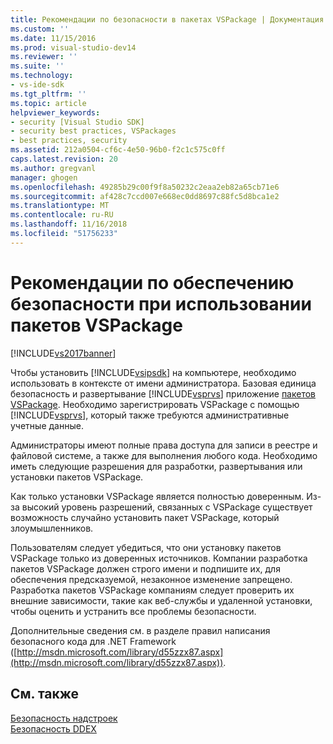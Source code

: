 ```yaml
---
title: Рекомендации по безопасности в пакетах VSPackage | Документация Майкрософт
ms.custom: ''
ms.date: 11/15/2016
ms.prod: visual-studio-dev14
ms.reviewer: ''
ms.suite: ''
ms.technology:
- vs-ide-sdk
ms.tgt_pltfrm: ''
ms.topic: article
helpviewer_keywords:
- security [Visual Studio SDK]
- security best practices, VSPackages
- best practices, security
ms.assetid: 212a0504-cf6c-4e50-96b0-f2c1c575c0ff
caps.latest.revision: 20
ms.author: gregvanl
manager: ghogen
ms.openlocfilehash: 49285b29c00f9f8a50232c2eaa2eb82a65cb71e6
ms.sourcegitcommit: af428c7ccd007e668ec0dd8697c88fc5d8bca1e2
ms.translationtype: MT
ms.contentlocale: ru-RU
ms.lasthandoff: 11/16/2018
ms.locfileid: "51756233"
---
```

# <a name="best-practices-for-security-in-vspackages"></a>Рекомендации по обеспечению безопасности при использовании пакетов VSPackage
[!INCLUDE[vs2017banner](../../includes/vs2017banner.md)]

Чтобы установить [!INCLUDE[vsipsdk](../../includes/vsipsdk-md.md)] на компьютере, необходимо использовать в контексте от имени администратора. Базовая единица безопасность и развертывание [!INCLUDE[vsprvs](../../includes/vsprvs-md.md)] приложение [пакетов VSPackage](../../extensibility/internals/vspackages.md). Необходимо зарегистрировать VSPackage с помощью [!INCLUDE[vsprvs](../../includes/vsprvs-md.md)], который также требуются административные учетные данные.  
  
 Администраторы имеют полные права доступа для записи в реестре и файловой системе, а также для выполнения любого кода. Необходимо иметь следующие разрешения для разработки, развертывания или установки пакетов VSPackage.  
  
 Как только установки VSPackage является полностью доверенным. Из-за высокий уровень разрешений, связанных с VSPackage существует возможность случайно установить пакет VSPackage, который злоумышленников.  
  
 Пользователям следует убедиться, что они установку пакетов VSPackage только из доверенных источников. Компании разработка пакетов VSPackage должен строго имени и подпишите их, для обеспечения предсказуемой, незаконное изменение запрещено. Разработка пакетов VSPackage компаниям следует проверить их внешние зависимости, такие как веб-службы и удаленной установки, чтобы оценить и устранить все проблемы безопасности.  
  
 Дополнительные сведения см. в разделе правил написания безопасного кода для .NET Framework ([http://msdn.microsoft.com/library/d55zzx87.aspx](http://msdn.microsoft.com/library/d55zzx87.aspx)).  
  
## <a name="see-also"></a>См. также  
 [Безопасность надстроек](http://msdn.microsoft.com/library/44a5c651-6246-4310-b371-65378917c799)   
 [Безопасность DDEX](http://msdn.microsoft.com/en-us/44a52a70-5c98-450e-993d-4a3b32f69ba8)


